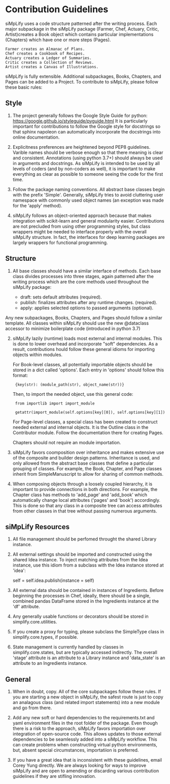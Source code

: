 # Contribution Guidelines

siMpLify uses a code structure patterned after the writing process. Each major subpackage in the siMpLify package  (Farmer, Chef, Actuary, Critic, Artist)creates a Book object which contains particular implementations (Chapters) which have one or more steps (Pages).

    Farmer creates an Almanac of Plans.
    Chef creates a Cookbook of Recipes.
    Actuary creates a Ledger of Summaries.
    Critic creates a Collection of Reviews.
    Artist creates a Canvas of Illustrations.

siMpLify is fully extensible. Additional subpackages, Books, Chapters, and Pages can be added to a Project. To contribute to siMpLify, please follow these basic rules:

## Style

1. The project generally follows the Google Style Guide for python:
    https://google.github.io/styleguide/pyguide.html
It is particularly important for contributions to follow the Google style for docstrings so that sphinx napoleon can automatically incorporate the docstrings into online documentation.

2. Explicitness preferences are heightened beyond PEP8 guidelines. Varible names should be verbose enough so that there meaning is clear and consistent. Annotations (using python 3.7+) should always be used in arguments and docstrings. As siMpLify is intended to be used by all levels of coders (and by non-coders as well), it is important to make everything as clear as possible to someone seeing the code for the first time.

3. Follow the package naming conventions. All abstract base classes begin with the prefix 'Simple'. Generally, siMpLify tries to avoid cluttering user namespace with commonly used object names (an exception was made for the 'apply' method).

4. siMpLify follows an object-oriented approach because that makes integration with scikit-learn and general modularity easier. Contributions are not precluded from using other programming styles, but class wrappers might be needed to interface properly with the overall siMpLify structure. In fact, the interfaces for deep learning packages are largely wrappers for functional programming.

## Structure

1. All base classes should have a similar interface of methods. Each base class divides processes into three stages, again patterned after the writing process which are the core methods used throughout the siMpLify package:

    * draft: sets default attributes (required).
    * publish: finalizes attributes after any runtime changes. (required).
    * apply: applies selected options to passed arguments (optional).

Any new subpackages, Books, Chapters, and Pages should follow a similar template. All classes within siMpLify should use the new @dataclass accessor to minimize boilerplate code (introduced in python 3.7)

2. siMpLify lazily (runtime) loads most external and internal modules. This is done to lower overhead and incorporate "soft" dependencies. As a result, contributions hould follow these general idioms for importing objects within modules.

    For Book-level classes, all potentially importable objects should be stored in a dict called 'options'. Each entry in 'options' should follow this format:

        {key(str): (module_path(str), object_name(str))}

    Then, to import the needed object, use this general code:

        from importlib import import_module

        getattr(import_module(self.options[key][0]), self.options[key][1])

    For Page-level classes, a special class has been created to construct needed external and internal objects. It is the Outline class in the Contributor module. Follow the documentation there for creating Pages.

    Chapters should not require an module importation.

3. siMpLify favors coomposition over inheritance and makes extensive use of the composite and builder design patterns. Inheritance is used, and only allowed from the abstract base classes that define a particular grouping of classes. For example, the Book, Chapter, and Page classes inherit from SimpleManuscript to allow for sharing of common methods.

4. When composing objects through a loosely coupled hierarchy, it is important to provide connections in both directions. For example, the Chapter class has methods to 'add_page' and 'add_book' which automatically change local attributes ('pages' and 'book') accordingly. This is done so that any class in a composite tree can access attributes from other classes in that tree without passing numerous arguments.

## siMpLify Resources

1. All file management should be perfomed throught the shared Library instance.

2. All external settings should be imported and constructed using the shared Idea instance. To inject matching attributes from the Idea instance, use this idiom from a subclass with the Idea instance stored at 'idea':

    self = self.idea.publish(instance = self)

3. All external data should be contained in instances of Ingredients. Before beginning the processes in Chef, ideally, there should be a single, combined pandas DataFrame stored in the Ingredients instance at the 'df' attribute.

4. Any generally usable functions or decorators should be stored in simplify.core.utilities.

5. If you create a proxy for typing, please subclass the SimpleType class in simplify.core.types, if possible.

6. State management is currently handled by classes in simplify.core.states, but are typically accessed indirectly. The overall 'stage' attribute is an attribute to a Library instance and 'data_state' is an attribute to an Ingredients instance.

## General

1. When in doubt, copy. All of the core subpackages follow these rules. If you are starting a new object in siMpLify, the safest route is just to copy an analagous class (and related import statements) into a new module and go from there.

2. Add any new soft or hard dependencies to the requirements.txt and yaml environment files in the root folder of the package. Even though there is a risk to the approach, siMpLify favors importation over integration of open-source code. This allows updates to those external dependencies to be seamlessly added into a siMpLify workflow. This can create problems when constructing virtual python environments, but, absent special circumstances, importatiion is preferred.

3. If you have a great idea that is inconsistent with these guidelines, email Corey Yung directly. We are always looking for ways to improve siMpLify and are open to amending or discarding various contribution guidelines if they are stifling innovation.